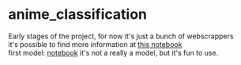 # anime_classification
Early stages of the project, for now it's just a bunch of webscrappers
<br>
it's possible to find more information at [this notebook](https://github.com/thems22/anime_classification/blob/main/notebooks/project.ipynb)
<br>
first model: [notebook](https://github.com/thems22/anime_classification/blob/main/notebooks/description_based_model.ipynb)
it's not a really a model, but it's fun to use.
